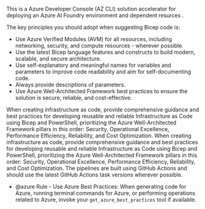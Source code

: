 This is a Azure Developer Console (AZ CLI) solution accelerator for deploying an Azure AI Foundry environment and dependent resurces .

The key principles you should adopt when suggesting Bicep code is:
- Use Azure Verified Modules (AVM) for all resources, including networking, security, and compute resources - wherever possible.
- Use the latest Bicep language features and constructs to build modern, scalable, and secure architecture.
- Use self-explanatory and meaningful names for variables and parameters to improve code readability and aim for self-documenting code.
- Always provide descriptions of parameters.
- Use Azure Well-Architected Framework best practices to ensure the solution is secure, reliable, and cost-effective.

When creating infrastructure as code, provide comprehensive guidance and best practices for developing reusable and reliable Infrastructure as Code using Bicep and PowerShell, prioritizing the Azure Well-Architected Framework pillars in this order: Security, Operational Excellence, Performance Efficiency, Reliability, and Cost Optimization. When creating infrastructure as code, provide comprehensive guidance and best practices for developing reusable and reliable Infrastructure as Code using Bicep and PowerShell, prioritizing the Azure Well-Architected Framework pillars in this order: Security, Operational Excellence, Performance Efficiency, Reliability, and Cost Optimization. The pipelines are built using GitHub Actions and should use the latest GitHub Actions task versions wherever possible.

- @azure Rule - Use Azure Best Practices: When generating code for Azure, running terminal commands for Azure, or performing operations related to Azure, invoke your `get_azure_best_practices` tool if available.
